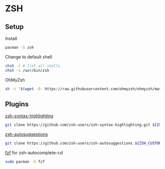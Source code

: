 # ZSH

## Setup

Install
```zsh
pacman -S zsh
```

Change to default shell
```zsh
chsh -l # list all shells
chsh -s /usr/bin/zsh
```

OhMyZsh

```zsh
sh -c "$(wget -O- https://raw.githubusercontent.com/ohmyzsh/ohmyzsh/master/tools/install.sh)"
```

## Plugins

[zsh-syntax-highlighting](https://github.com/zsh-users/zsh-syntax-highlighting)
```zsh
git clone https://github.com/zsh-users/zsh-syntax-highlighting.git ${ZSH_CUSTOM:-~/.oh-my-zsh/custom}/plugins/zsh-syntax-highlighting
```

[zsh-autosuggestions](https://github.com/zsh-users/zsh-autosuggestions)
```zsh
git clone https://github.com/zsh-users/zsh-autosuggestions ${ZSH_CUSTOM:-~/.oh-my-zsh/custom}/plugins/zsh-autosuggestions
```

[fzf](https://github.com/junegunn/fzf) for zsh-autocomplete-cd
```zsh
sudo pacman -S fzf
```